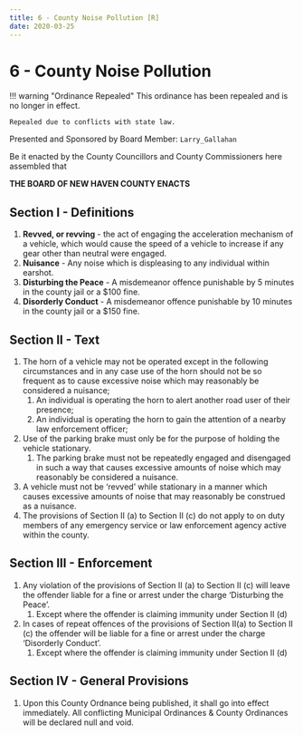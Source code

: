```yaml
---
title: 6 - County Noise Pollution [R]
date: 2020-03-25
---
```

# 6 - County Noise Pollution

!!! warning "Ordinance Repealed"
    This ordinance has been repealed and is no longer in effect.

    Repealed due to conflicts with state law.

Presented and Sponsored by Board Member: `Larry_Gallahan`

Be it enacted by the County Councillors and County Commissioners here assembled that

__**THE BOARD OF NEW HAVEN COUNTY ENACTS**__

<div class="list-county" markdown="1">

## Section I - Definitions

1. **Revved, or revving** - the act of engaging the acceleration mechanism of a vehicle, which would cause the speed of a vehicle to increase if any gear other than neutral were engaged.
2. **Nuisance** - Any noise which is displeasing to any individual within earshot.
3. **Disturbing the Peace** - A misdemeanor offence punishable by 5 minutes in the county jail or a $100 fine.
4. **Disorderly Conduct** - A misdemeanor offence punishable by 10 minutes in the county jail or a $150 fine.

## Section II - Text

1. The horn of a vehicle may not be operated except in the following circumstances and in any case use of the horn should not be so frequent as to cause excessive noise which may reasonably be considered a nuisance;
    1. An individual is operating the horn to alert another road user of their presence;
    2. An individual is operating the horn to gain the attention of a nearby law enforcement officer;
2. Use of the parking brake must only be for the purpose of holding the vehicle stationary.
    1. The parking brake must not be repeatedly engaged and disengaged in such a way that causes excessive amounts of noise which may reasonably be considered a nuisance.
3. A vehicle must not be ‘revved’ while stationary in a manner which causes excessive amounts of noise
that may reasonably be construed as a nuisance.
4. The provisions of Section II (a) to Section II (c) do not apply to on duty members of any emergency service or law enforcement agency active within the county.

## Section III - Enforcement

1. Any violation of the provisions of Section II (a) to Section II (c) will leave the offender liable for a fine or arrest under the charge ‘Disturbing the Peace’.
    1. Except where the offender is claiming immunity under Section II (d)
2. In cases of repeat offences of the provisions of Section II(a) to Section II (c) the offender will be liable for a fine or arrest under the charge ‘Disorderly Conduct’.
    1. Except where the offender is claiming immunity under Section II (d)

## Section IV - General Provisions

1. Upon this County Ordnance being published, it shall go into effect immediately. All conflicting Municipal Ordinances & County Ordinances will be declared null and void.

</div>
